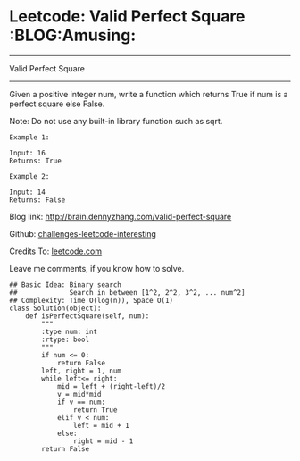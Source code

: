 # Leetcode: Valid Perfect Square     :BLOG:Amusing:


---

Valid Perfect Square  

---

Given a positive integer num, write a function which returns True if num is a perfect square else False.  

Note: Do not use any built-in library function such as sqrt.  

    Example 1:
    
    Input: 16
    Returns: True

    Example 2:
    
    Input: 14
    Returns: False

Blog link: <http://brain.dennyzhang.com/valid-perfect-square>  

Github: [challenges-leetcode-interesting](https://github.com/DennyZhang/challenges-leetcode-interesting/tree/master/valid-perfect-square)  

Credits To: [leetcode.com](https://leetcode.com/problems/valid-perfect-square/description)  

Leave me comments, if you know how to solve.  

    ## Basic Idea: Binary search
    ##             Search in between [1^2, 2^2, 3^2, ... num^2]
    ## Complexity: Time O(log(n)), Space O(1)
    class Solution(object):
        def isPerfectSquare(self, num):
            """
            :type num: int
            :rtype: bool
            """
            if num <= 0:
                return False
            left, right = 1, num
            while left<= right:
                mid = left + (right-left)/2
                v = mid*mid
                if v == num:
                    return True
                elif v < num:
                    left = mid + 1
                else:
                    right = mid - 1
            return False
